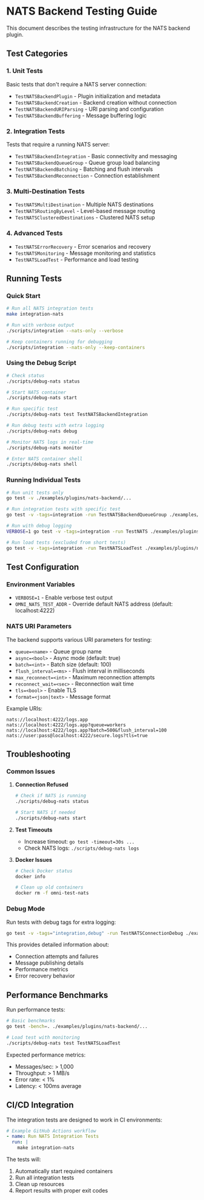 # NATS Backend Testing Guide

This document describes the testing infrastructure for the NATS backend plugin.

## Test Categories

### 1. Unit Tests
Basic tests that don't require a NATS server connection:
- `TestNATSBackendPlugin` - Plugin initialization and metadata
- `TestNATSBackendCreation` - Backend creation without connection
- `TestNATSBackendURIParsing` - URI parsing and configuration
- `TestNATSBackendBuffering` - Message buffering logic

### 2. Integration Tests
Tests that require a running NATS server:
- `TestNATSBackendIntegration` - Basic connectivity and messaging
- `TestNATSBackendQueueGroup` - Queue group load balancing
- `TestNATSBackendBatching` - Batching and flush intervals
- `TestNATSBackendReconnection` - Connection establishment

### 3. Multi-Destination Tests
- `TestNATSMultiDestination` - Multiple NATS destinations
- `TestNATSRoutingByLevel` - Level-based message routing
- `TestNATSClusteredDestinations` - Clustered NATS setup

### 4. Advanced Tests
- `TestNATSErrorRecovery` - Error scenarios and recovery
- `TestNATSMonitoring` - Message monitoring and statistics
- `TestNATSLoadTest` - Performance and load testing

## Running Tests

### Quick Start
```bash
# Run all NATS integration tests
make integration-nats

# Run with verbose output
./scripts/integration --nats-only --verbose

# Keep containers running for debugging
./scripts/integration --nats-only --keep-containers
```

### Using the Debug Script
```bash
# Check status
./scripts/debug-nats status

# Start NATS container
./scripts/debug-nats start

# Run specific test
./scripts/debug-nats test TestNATSBackendIntegration

# Run debug tests with extra logging
./scripts/debug-nats debug

# Monitor NATS logs in real-time
./scripts/debug-nats monitor

# Enter NATS container shell
./scripts/debug-nats shell
```

### Running Individual Tests
```bash
# Run unit tests only
go test -v ./examples/plugins/nats-backend/...

# Run integration tests with specific test
go test -v -tags=integration -run TestNATSBackendQueueGroup ./examples/plugins/nats-backend/...

# Run with debug logging
VERBOSE=1 go test -v -tags=integration -run TestNATS ./examples/plugins/nats-backend/...

# Run load tests (excluded from short tests)
go test -v -tags=integration -run TestNATSLoadTest ./examples/plugins/nats-backend/...
```

## Test Configuration

### Environment Variables
- `VERBOSE=1` - Enable verbose test output
- `OMNI_NATS_TEST_ADDR` - Override default NATS address (default: localhost:4222)

### NATS URI Parameters
The backend supports various URI parameters for testing:
- `queue=<name>` - Queue group name
- `async=<bool>` - Async mode (default: true)
- `batch=<int>` - Batch size (default: 100)
- `flush_interval=<ms>` - Flush interval in milliseconds
- `max_reconnect=<int>` - Maximum reconnection attempts
- `reconnect_wait=<sec>` - Reconnection wait time
- `tls=<bool>` - Enable TLS
- `format=<json|text>` - Message format

Example URIs:
```
nats://localhost:4222/logs.app
nats://localhost:4222/logs.app?queue=workers
nats://localhost:4222/logs.app?batch=500&flush_interval=100
nats://user:pass@localhost:4222/secure.logs?tls=true
```

## Troubleshooting

### Common Issues

1. **Connection Refused**
   ```bash
   # Check if NATS is running
   ./scripts/debug-nats status
   
   # Start NATS if needed
   ./scripts/debug-nats start
   ```

2. **Test Timeouts**
   - Increase timeout: `go test -timeout=30s ...`
   - Check NATS logs: `./scripts/debug-nats logs`

3. **Docker Issues**
   ```bash
   # Check Docker status
   docker info
   
   # Clean up old containers
   docker rm -f omni-test-nats
   ```

### Debug Mode

Run tests with debug tags for extra logging:
```bash
go test -v -tags="integration,debug" -run TestNATSConnectionDebug ./examples/plugins/nats-backend/...
```

This provides detailed information about:
- Connection attempts and failures
- Message publishing details
- Performance metrics
- Error recovery behavior

## Performance Benchmarks

Run performance tests:
```bash
# Basic benchmarks
go test -bench=. ./examples/plugins/nats-backend/...

# Load test with monitoring
./scripts/debug-nats test TestNATSLoadTest
```

Expected performance metrics:
- Messages/sec: > 1,000
- Throughput: > 1 MB/s
- Error rate: < 1%
- Latency: < 100ms average

## CI/CD Integration

The integration tests are designed to work in CI environments:

```yaml
# Example GitHub Actions workflow
- name: Run NATS Integration Tests
  run: |
    make integration-nats
```

The tests will:
1. Automatically start required containers
2. Run all integration tests
3. Clean up resources
4. Report results with proper exit codes